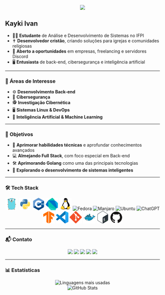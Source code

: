 <p align="center">
  <img src="https://readme-typing-svg.herokuapp.com/?color=50FA7B&size=35&center=true&vCenter=true&width=1000&lines=Hey+Guys!+🌙" />
</p>

## **Kayki Ivan**

- 👨‍🎓 **Estudante** de Análise e Desenvolvimento de Sistemas no IFPI  
- ✝️ **Desenvolvedor cristão**, criando soluções para igrejas e comunidades religiosas  
- 💼 **Aberto a oportunidades** em empresas, freelancing e servidores Discord  
- 🖥 **Entusiasta** de back-end, cibersegurança e inteligência artificial  

---

### 🌿 **Áreas de Interesse**
- ⚙ **Desenvolvimento Back-end**
- 🔐 **Cibersegurança**
- 🕵 **Investigação Cibernética**
- 🖥 **Sistemas Linux & DevOps**
- 🤖 **Inteligência Artificial & Machine Learning**

---

### 🚀 **Objetivos**
- 🔧 **Aprimorar habilidades técnicas** e aprofundar conhecimentos avançados  
- 💻 **Almejando Full Stack**, com foco especial em Back-end  
- 🛠 **Aprimorando Golang** como uma das principais tecnologias  
- 🧠 **Explorando o desenvolvimento de sistemas inteligentes**  

---

### 🛠 **Tech Stack**
<p align="center">
  <img src="https://raw.githubusercontent.com/devicons/devicon/master/icons/go/go-original.svg" alt="Go" width="40"/>
  <img src="https://raw.githubusercontent.com/devicons/devicon/master/icons/python/python-original.svg" alt="Python" width="40"/>
  <img src="https://raw.githubusercontent.com/devicons/devicon/master/icons/cplusplus/cplusplus-original.svg" alt="C++" width="40"/>
  <img src="https://raw.githubusercontent.com/devicons/devicon/master/icons/dart/dart-original.svg" alt="Dart" width="40"/>
  <img src="https://raw.githubusercontent.com/devicons/devicon/master/icons/linux/linux-original.svg" alt="Linux" width="40"/>
  <img src="https://upload.wikimedia.org/wikipedia/commons/3/3f/Fedora_logo.svg" alt="Fedora" width="50"/>
  <img src="https://upload.wikimedia.org/wikipedia/commons/3/3e/Manjaro-logo.svg" alt="Manjaro" width="50"/>
  <img src="https://upload.wikimedia.org/wikipedia/commons/9/9e/UbuntuCoF.svg" alt="Ubuntu" width="50"/>
  <img src="https://upload.wikimedia.org/wikipedia/commons/0/04/ChatGPT_logo.svg" alt="ChatGPT" width="50"/>
  <img src="https://raw.githubusercontent.com/devicons/devicon/master/icons/tensorflow/tensorflow-original.svg" alt="TensorFlow" width="40"/>
  <img src="https://raw.githubusercontent.com/devicons/devicon/master/icons/vscode/vscode-original.svg" alt="VSCode" width="40"/>
  <img src="https://raw.githubusercontent.com/devicons/devicon/master/icons/git/git-original.svg" alt="Git" width="40"/>
  <img src="https://raw.githubusercontent.com/devicons/devicon/master/icons/docker/docker-original.svg" alt="Docker" width="40"/>
  <img src="https://raw.githubusercontent.com/devicons/devicon/master/icons/bash/bash-original.svg" alt="Bash" width="40"/>
  <img src="https://raw.githubusercontent.com/devicons/devicon/master/icons/github/github-original.svg" alt="GitHub" width="40"/>
</p>

---

### 📬 **Contato**
<p align="center">
  <a href="https://www.instagram.com/sous4bit" target="_blank"><img src="https://img.shields.io/badge/Instagram-%2350FA7B?style=for-the-badge&logo=instagram&logoColor=white"></a>
  <a href="https://www.twitch.tv/sh1ft7172" target="_blank"><img src="https://img.shields.io/badge/Twitch-%2350FA7B?style=for-the-badge&logo=twitch&logoColor=white"></a>
  <a href="https://discord.gg/Geracao144k" target="_blank"><img src="https://img.shields.io/badge/Discord-%2350FA7B?style=for-the-badge&logo=discord&logoColor=white"></a> 
  <a href="mailto:ivankayki72@gmail.com"><img src="https://img.shields.io/badge/Gmail-%2350FA7B?style=for-the-badge&logo=gmail&logoColor=white"></a>
  <a href="https://www.linkedin.com/in/kayki-de-sousa-5a33292b3/" target="_blank"><img src="https://img.shields.io/badge/LinkedIn-%2350FA7B?style=for-the-badge&logo=linkedin&logoColor=white"></a>
</p>

---

### 📊 **Estatísticas**
<p align="center">
  <img src="https://github-readme-stats.vercel.app/api/top-langs/?username=sh1ftx&layout=compact&theme=tokyonight" alt="Linguagens mais usadas"/>
  <br>
  <img src="https://github-readme-stats.vercel.app/api?username=sh1ftx&show_icons=true&theme=tokyonight&count_private=true" alt="GitHub Stats"/>
</p>
